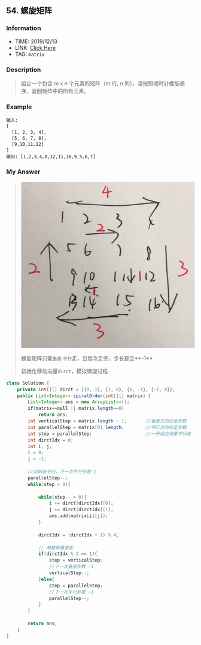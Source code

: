 ## 54. 螺旋矩阵

### Information

* TIME: 2019/12/13
* LINK: [Click Here](https://leetcode-cn.com/problems/spiral-matrix/)
* TAG: `matrix`

### Description

> 给定一个包含 *m* x *n* 个元素的矩阵（*m* 行, *n* 列），请按照顺时针螺旋顺序，返回矩阵中的所有元素。

### Example

```text
输入:
[
  [1, 2, 3, 4],
  [5, 6, 7, 8],
  [9,10,11,12]
]
输出: [1,2,3,4,8,12,11,10,9,5,6,7]
```

### My Answer

> ![img](../../img/20191213.png)
>
> 螺旋矩阵只能`垂直` `平行`走，且每次走完，步长都会**-1**
>
> 初始化移动向量`dirct`，模拟螺旋过程

```java
class Solution {
    private int[][] dirct = {{0, 1}, {1, 0}, {0, -1}, {-1, 0}};
    public List<Integer> spiralOrder(int[][] matrix) {
        List<Integer> ans = new ArrayList<>();
        if(matrix==null || matrix.length==0)
            return ans;
        int verticalStep = matrix.length - 1;       //垂直方向应走步数
        int parallelStep = matrix[0].length;        //平行方向应走步数
        int step = parallelStep;                    //一开始应该是平行走
        int dirctIdx = 0;
        int i, j;       
        i = 0;
        j = -1;
        
        //初始走平行，下一次平行步数-1
        parallelStep--;
        while(step > 0){
            
            while(step-- > 0){
                i += dirct[dirctIdx][0];
                j += dirct[dirctIdx][1];
                ans.add(matrix[i][j]);
            }
            
            dirctIdx = (dirctIdx + 1) % 4;
            
            // 单数转垂直走
            if(dirctIdx % 2 == 1){
                step = verticalStep;
                //下一次垂直步数 -1
                verticalStep--;
            }else{
                step = parallelStep;
                //下一次平行步数 -1
                parallelStep--;
            }
        }
        
        return ans;
    }
}
```

